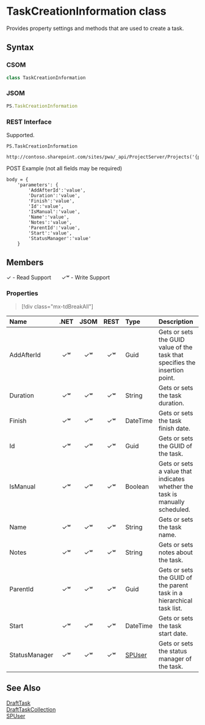 [comment]: # (Name:TaskCreationInformation)
[comment]: # (Name:Microsoft.ProjectServer.TaskCreationInformation)
[comment]: # (Type:class)
[comment]: # (Status:Verified)

# <a name="name"></a>TaskCreationInformation class

<a name="description"></a>Provides property settings and methods that are used to create a task.

## <a name="syntax"></a>Syntax

### CSOM

```cs
class TaskCreationInformation 
```

### JSOM

```javascript
PS.TaskCreationInformation
```

### REST Interface

Supported.

```
PS.TaskCreationInformation

http://contoso.sharepoint.com/sites/pwa/_api/ProjectServer/Projects('{projectId}')/Draft/Tasks/Add
```
POST Example (not all fields may be required)
```
body = {
	'parameters': {
		'AddAfterId':'value', 
		'Duration':'value', 
		'Finish':'value', 
		'Id':'value', 
		'IsManual':'value', 
		'Name':'value', 
		'Notes':'value', 
		'ParentId':'value', 
		'Start':'value', 
		'StatusManager':'value'		
	}
```

## <a name="members"></a>Members


&#x2713; - Read Support &nbsp;&nbsp;&nbsp;&nbsp;&nbsp;&nbsp;&#x2713;&#x02B7; - Write Support

### <a name="properties"></a>Properties
> [!div class="mx-tdBreakAll"]
> 
|**Name**|**.NET**|**JSOM**|**REST**|**Type**|**Description**|
|:-----|:-----:|:-----:|:-----:|:-----|:-----|
|<a name="AddAfterId"></a>AddAfterId|&#x2713;&#x02B7;|&#x2713;&#x02B7;|&#x2713;&#x02B7;|Guid|Gets or sets the GUID value of the task that specifies the insertion point.|
|<a name="Duration"></a>Duration|&#x2713;&#x02B7;|&#x2713;&#x02B7;|&#x2713;&#x02B7;|String|Gets or sets the task duration.|
|<a name="Finish"></a>Finish|&#x2713;&#x02B7;|&#x2713;&#x02B7;|&#x2713;&#x02B7;|DateTime|Gets or sets the task finish date.|
|<a name="Id"></a>Id|&#x2713;&#x02B7;|&#x2713;&#x02B7;|&#x2713;&#x02B7;|Guid|Gets or sets the GUID of the task.|
|<a name="IsManual"></a>IsManual|&#x2713;&#x02B7;|&#x2713;&#x02B7;|&#x2713;&#x02B7;|Boolean|Gets or sets a value that indicates whether the task is manually scheduled.|
|<a name="Name"></a>Name|&#x2713;&#x02B7;|&#x2713;&#x02B7;|&#x2713;&#x02B7;|String|Gets or sets the task name.|
|<a name="Notes"></a>Notes|&#x2713;&#x02B7;|&#x2713;&#x02B7;|&#x2713;&#x02B7;|String|Gets or sets notes about the task.|
|<a name="ParentId"></a>ParentId|&#x2713;&#x02B7;|&#x2713;&#x02B7;|&#x2713;&#x02B7;|Guid|Gets or sets the GUID of the parent task in a hierarchical task list.|
|<a name="Start"></a>Start|&#x2713;&#x02B7;|&#x2713;&#x02B7;|&#x2713;&#x02B7;|DateTime|Gets or sets the task start date.|
|<a name="StatusManager"></a>StatusManager|&#x2713;&#x02B7;|&#x2713;&#x02B7;|&#x2713;&#x02B7;|[SPUser](https://msdn.microsoft.com/en-us/library/microsoft.sharepoint.spuser.aspx)|Gets or sets the status manager of the task.|

## <a name="seeAlso"></a>See Also

[DraftTask](DraftTask.md)<br/>
[DraftTaskCollection](DraftTaskCollection.md)<br/>
[SPUser](https://msdn.microsoft.com/library/microsoft.sharepoint.spuser.aspx)<br/>

